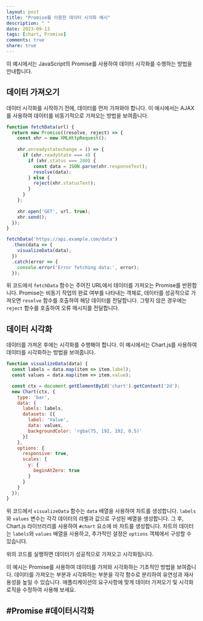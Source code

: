 ```yaml
---
layout: post
title: "Promise를 이용한 데이터 시각화 예시"
description: " "
date: 2023-09-13
tags: [chart, Promise]
comments: true
share: true
---
```


이 예시에서는 JavaScript의 Promise를 사용하여 데이터 시각화를 수행하는 방법을 안내합니다.

## 데이터 가져오기

데이터 시각화를 시작하기 전에, 데이터를 먼저 가져와야 합니다. 이 예시에서는 AJAX를 사용하여 데이터를 비동기적으로 가져오는 방법을 보여줍니다.

```javascript
function fetchData(url) {
  return new Promise((resolve, reject) => {
    const xhr = new XMLHttpRequest();
    
    xhr.onreadystatechange = () => {
      if (xhr.readyState === 4) {
        if (xhr.status === 200) {
          const data = JSON.parse(xhr.responseText);
          resolve(data);
        } else {
          reject(xhr.statusText);
        }
      }
    };
    
    xhr.open('GET', url, true);
    xhr.send();
  });
}

fetchData('https://api.example.com/data')
  .then(data => {
    visualizeData(data);
  })
  .catch(error => {
    console.error('Error fetching data:', error);
  });
```

위 코드에서 `fetchData` 함수는 주어진 URL에서 데이터를 가져오는 Promise를 반환합니다. Promise는 비동기 작업의 완료 여부를 나타내는 객체로, 데이터를 성공적으로 가져오면 `resolve` 함수를 호출하여 해당 데이터를 전달합니다. 그렇지 않은 경우에는 `reject` 함수를 호출하여 오류 메시지를 전달합니다.

## 데이터 시각화

데이터를 가져온 후에는 시각화를 수행해야 합니다. 이 예시에서는 Chart.js를 사용하여 데이터를 시각화하는 방법을 보여줍니다.

```javascript
function visualizeData(data) {
  const labels = data.map(item => item.label);
  const values = data.map(item => item.value);

  const ctx = document.getElementById('chart').getContext('2d');
  new Chart(ctx, {
    type: 'bar',
    data: {
      labels: labels,
      datasets: [{
        label: 'Value',
        data: values,
        backgroundColor: 'rgba(75, 192, 192, 0.5)'
      }]
    },
    options: {
      responsive: true,
      scales: {
        y: {
          beginAtZero: true
        }
      }
    }
  });
}
```

위 코드에서 `visualizeData` 함수는 `data` 배열을 사용하여 차트를 생성합니다. `labels`와 `values` 변수는 각각 데이터의 라벨과 값으로 구성된 배열을 생성합니다. 그 후, Chart.js 라이브러리를 사용하여 `#chart` 요소에 바 차트를 생성합니다. 차트의 데이터는 `labels`와 `values` 배열을 사용하고, 추가적인 설정은 `options` 객체에서 구성할 수 있습니다.

위의 코드를 실행하면 데이터가 성공적으로 가져오고 시각화됩니다.

이 예시는 Promise를 사용하여 데이터를 가져와 시각화하는 기초적인 방법을 보여줍니다. 데이터를 가져오는 부분과 시각화하는 부분을 각각 함수로 분리하여 유연성과 재사용성을 높일 수 있습니다. 애플리케이션의 요구사항에 맞게 데이터 가져오기 및 시각화 로직을 수정하여 사용해 보세요.

## #Promise #데이터시각화
